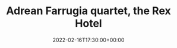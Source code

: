 ---
templateKey: event
guid: F0C5E25A-41EF-0E5B-C3EC-EDE96BB801DC
date: 2022-02-16T17:30:00+00:00
eventTime: '5:30pm'
title: Adrean Farrugia quartet, the Rex Hotel
artist: Adrean Farrugia quartet
city: Toronto
venue: the Rex Hotel
group: Tim Shia
---